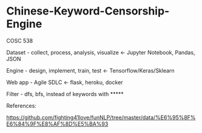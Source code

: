 # Chinese-Keyword-Censorship-Engine
COSC 538

Dataset - collect, process, analysis, visualize  <- Jupyter Notebook, Pandas, JSON

Engine - design, implement, train, test <- Tensorflow/Keras/Sklearn

Web app - Agile SDLC <- flask, heroku, docker

Filter - dfs, bfs, instead of keywords with *****


References:

https://github.com/fighting41love/funNLP/tree/master/data/%E6%95%8F%E6%84%9F%E8%AF%8D%E5%BA%93

